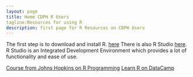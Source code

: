 ```yaml
---
layout: page
title: Home CDPH R Users
tagline:Resources for using R 
description: first page for R Resources on CDPH Users
---
```


The first step is to download and install R. [here](https://cran.r-project.org/mirrors.html) 
There is also R Studio [here](https://www.rstudio.com/products/rstudio/download/). R Studio is an Integrated Development Environment which provides a lot of functionality and ease of use.

[Course from Johns Hopkins on R Programming](https://www.coursera.org/learn/r-programming)
[Learn R on DataCamp](https://www.datacamp.com/courses/free-introduction-to-r)